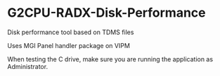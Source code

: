 # G2CPU-RADX-Disk-Performance
Disk performance tool based on TDMS files

Uses MGI Panel handler package on VIPM

When testing the C drive, make sure you are running the application as Administrator.
